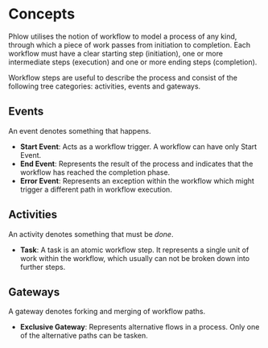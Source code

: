 # Concepts
Phlow utilises the notion of workflow to model a process of any kind, through which a piece of work passes from initiation to completion. Each workflow must have a clear starting step (initiation), one or more intermediate steps (execution) and one or more ending steps (completion).

Workflow steps are useful to describe the process and consist of the following tree categories: activities, events and gateways.  

## Events
An event denotes something that happens. 

* **Start Event**: Acts as a workflow trigger. A workflow can have only Start Event.
* **End Event**: Represents the result of the process and indicates that the workflow has reached the completion phase.  
* **Error Event**: Represents an exception within the workflow which might trigger a different path in workflow execution.

## Activities
An activity denotes something that must be _done_.

* **Task**: A task is an atomic workflow step. It represents a single unit of work within the workflow, which usually can not be broken down into further steps.

## Gateways
A gateway denotes forking and merging of workflow paths. 

* **Exclusive Gateway**: Represents alternative flows in a process. Only one of the alternative paths can be tasken.
